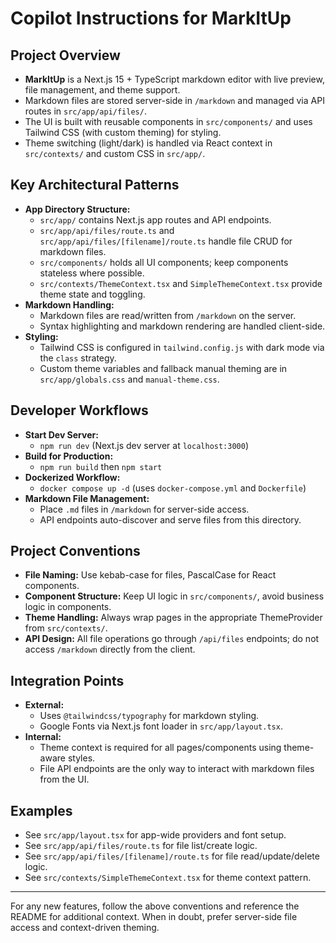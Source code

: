# Copilot Instructions for MarkItUp

## Project Overview
- **MarkItUp** is a Next.js 15 + TypeScript markdown editor with live preview, file management, and theme support.
- Markdown files are stored server-side in `/markdown` and managed via API routes in `src/app/api/files/`.
- The UI is built with reusable components in `src/components/` and uses Tailwind CSS (with custom theming) for styling.
- Theme switching (light/dark) is handled via React context in `src/contexts/` and custom CSS in `src/app/`.

## Key Architectural Patterns
- **App Directory Structure:**
  - `src/app/` contains Next.js app routes and API endpoints.
  - `src/app/api/files/route.ts` and `src/app/api/files/[filename]/route.ts` handle file CRUD for markdown files.
  - `src/components/` holds all UI components; keep components stateless where possible.
  - `src/contexts/ThemeContext.tsx` and `SimpleThemeContext.tsx` provide theme state and toggling.
- **Markdown Handling:**
  - Markdown files are read/written from `/markdown` on the server.
  - Syntax highlighting and markdown rendering are handled client-side.
- **Styling:**
  - Tailwind CSS is configured in `tailwind.config.js` with dark mode via the `class` strategy.
  - Custom theme variables and fallback manual theming are in `src/app/globals.css` and `manual-theme.css`.

## Developer Workflows
- **Start Dev Server:**
  - `npm run dev` (Next.js dev server at `localhost:3000`)
- **Build for Production:**
  - `npm run build` then `npm start`
- **Dockerized Workflow:**
  - `docker compose up -d` (uses `docker-compose.yml` and `Dockerfile`)
- **Markdown File Management:**
  - Place `.md` files in `/markdown` for server-side access.
  - API endpoints auto-discover and serve files from this directory.

## Project Conventions
- **File Naming:** Use kebab-case for files, PascalCase for React components.
- **Component Structure:** Keep UI logic in `src/components/`, avoid business logic in components.
- **Theme Handling:** Always wrap pages in the appropriate ThemeProvider from `src/contexts/`.
- **API Design:** All file operations go through `/api/files` endpoints; do not access `/markdown` directly from the client.

## Integration Points
- **External:**
  - Uses `@tailwindcss/typography` for markdown styling.
  - Google Fonts via Next.js font loader in `src/app/layout.tsx`.
- **Internal:**
  - Theme context is required for all pages/components using theme-aware styles.
  - File API endpoints are the only way to interact with markdown files from the UI.

## Examples
- See `src/app/layout.tsx` for app-wide providers and font setup.
- See `src/app/api/files/route.ts` for file list/create logic.
- See `src/app/api/files/[filename]/route.ts` for file read/update/delete logic.
- See `src/contexts/SimpleThemeContext.tsx` for theme context pattern.

---

For any new features, follow the above conventions and reference the README for additional context. When in doubt, prefer server-side file access and context-driven theming.
